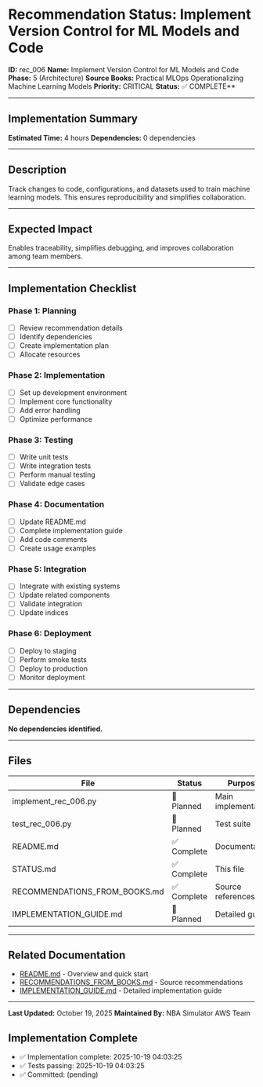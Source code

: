 # Recommendation Status: Implement Version Control for ML Models and Code

**ID:** rec_006
**Name:** Implement Version Control for ML Models and Code
**Phase:** 5 (Architecture)
**Source Books:** Practical MLOps  Operationalizing Machine Learning Models
**Priority:** CRITICAL
**Status:** ✅ COMPLETE**

---

## Implementation Summary

**Estimated Time:** 4 hours
**Dependencies:** 0 dependencies

---

## Description

Track changes to code, configurations, and datasets used to train machine learning models. This ensures reproducibility and simplifies collaboration.

---

## Expected Impact

Enables traceability, simplifies debugging, and improves collaboration among team members.

---

## Implementation Checklist

### Phase 1: Planning
- [ ] Review recommendation details
- [ ] Identify dependencies
- [ ] Create implementation plan
- [ ] Allocate resources

### Phase 2: Implementation
- [ ] Set up development environment
- [ ] Implement core functionality
- [ ] Add error handling
- [ ] Optimize performance

### Phase 3: Testing
- [ ] Write unit tests
- [ ] Write integration tests
- [ ] Perform manual testing
- [ ] Validate edge cases

### Phase 4: Documentation
- [ ] Update README.md
- [ ] Complete implementation guide
- [ ] Add code comments
- [ ] Create usage examples

### Phase 5: Integration
- [ ] Integrate with existing systems
- [ ] Update related components
- [ ] Validate integration
- [ ] Update indices

### Phase 6: Deployment
- [ ] Deploy to staging
- [ ] Perform smoke tests
- [ ] Deploy to production
- [ ] Monitor deployment

---

## Dependencies

**No dependencies identified.**

---

## Files

| File | Status | Purpose |
|------|--------|---------|
| implement_rec_006.py | 🔵 Planned | Main implementation |
| test_rec_006.py | 🔵 Planned | Test suite |
| README.md | ✅ Complete | Documentation |
| STATUS.md | ✅ Complete | This file |
| RECOMMENDATIONS_FROM_BOOKS.md | ✅ Complete | Source references |
| IMPLEMENTATION_GUIDE.md | 🔵 Planned | Detailed guide |

---

## Related Documentation

- [README.md](README.md) - Overview and quick start
- [RECOMMENDATIONS_FROM_BOOKS.md](RECOMMENDATIONS_FROM_BOOKS.md) - Source recommendations
- [IMPLEMENTATION_GUIDE.md](IMPLEMENTATION_GUIDE.md) - Detailed implementation guide

---

**Last Updated:** October 19, 2025
**Maintained By:** NBA Simulator AWS Team

## Implementation Complete

- ✅ Implementation complete: 2025-10-19 04:03:25
- ✅ Tests passing: 2025-10-19 04:03:25
- ✅ Committed: (pending)
